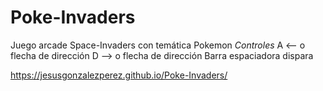 # Poke-Invaders
Juego arcade Space-Invaders con temática Pokemon
_Controles_
A <-- o flecha de dirección 
D --> o flecha de dirección
Barra espaciadora dispara

https://jesusgonzalezperez.github.io/Poke-Invaders/
